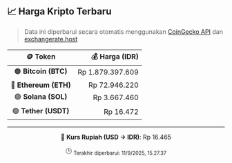 

<!-- HARGA_KRIPTO -->
## 📈 Harga Kripto Terbaru

> Data ini diperbarui secara otomatis menggunakan [CoinGecko API](https://www.coingecko.com/) dan [exchangerate.host](https://exchangerate.host/)

<div align="center">

| 🪙 Token | 💰 Harga (IDR) |
|:------:|---------------:|
| 🟠 **Bitcoin (BTC)**   | Rp 1.879.397.609 |
| 🔵 **Ethereum (ETH)**  | Rp 72.946.220 |
| 🟣 **Solana (SOL)**    | Rp 3.667.460 |
| 🟢 **Tether (USDT)**   | Rp 16.472 |

---

💱 **Kurs Rupiah (USD → IDR)**: Rp 16.465

🕒 <sub>Terakhir diperbarui: 11/9/2025, 15.27.37</sub>

</div>
<!-- /HARGA_KRIPTO -->